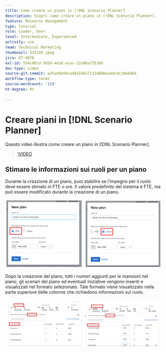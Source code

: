 ```yaml
---
title: Come creare un piano in [!DNL Scenario Planner]
description: Scopri come creare un piano in [!DNL Scenario Planner].
feature: Resource Management
type: Tutorial
role: Leader, User
level: Intermediate, Experienced
activity: use
team: Technical Marketing
thumbnail: 335318.jpeg
jira: KT-9076
exl-id: 554c00cd-5958-4e5d-acec-22a96a7353b0
doc-type: video
source-git-commit: a25a49e59ca483246271214886ea4dc9c10e8d66
workflow-type: tm+mt
source-wordcount: '129'
ht-degree: 0%

---
```


# Creare piani in [!DNL Scenario Planner]

Questo video illustra come creare un piano in [!DNL Scenario Planner].

>[!VIDEO](https://video.tv.adobe.com/v/335318/?quality=12&learn=on)

## Stimare le informazioni sui ruoli per un piano

Durante la creazione di un piano, puoi stabilire se l’impegno per il ruolo deve essere stimato in FTE o ore. Il valore predefinito del sistema è FTE, ma può essere modificato durante la creazione di un piano.

![Seleziona [!UICONTROL FTE] o [!UICONTROL Ore] nel [!UICONTROL Nuovo piano] finestra](assets/scenario-planner-1.png)

Dopo la creazione del piano, tutti i numeri aggiunti per le mansioni nel piano, gli scenari del piano ed eventuali iniziative vengono inseriti e visualizzati nel formato selezionato. Tale formato viene visualizzato nella parte superiore delle colonne che richiedono informazioni sul ruolo.

![Visualizza informazioni in [!UICONTROL FTE] o [!UICONTROL Ore] nel [!DNL Scenario Planner]](assets/scenario-planner-2.png)
